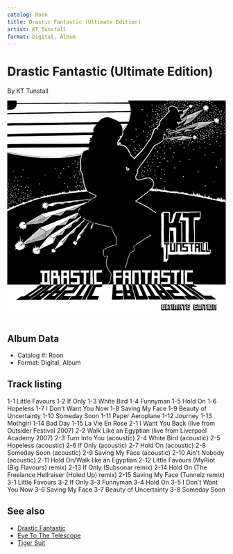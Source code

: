 ```yaml
---
catalog: Roon
title: Drastic Fantastic (Ultimate Edition)
artist: KT Tunstall
format: Digital, Album
---
```


# Drastic Fantastic (Ultimate Edition)

By KT Tunstall

![](../../assets/albumcovers/KT_Tunstall-Drastic_Fantastic_Ultimate_Edition.png)

## Album Data

- Catalog #: Roon
- Format: Digital, Album


## Track listing


1-1 Little Favours
1-2 If Only
1-3 White Bird
1-4 Funnyman
1-5 Hold On
1-6 Hopeless
1-7 I Don't Want You Now
1-8 Saving My Face
1-9 Beauty of Uncertainty
1-10 Someday Soon
1-11 Paper Aeroplane
1-12 Journey
1-13 Mothgirl
1-14 Bad Day
1-15 La Vie En Rose
2-1 I Want You Back (live from Outsider Festival 2007)
2-2 Walk Like an Egyptian (live from Liverpool Academy 2007)
2-3 Turn Into You (acoustic)
2-4 White Bird (acoustic)
2-5 Hopeless (acoustic)
2-6 If Only (acoustic)
2-7 Hold On (acoustic)
2-8 Someday Soon (acoustic)
2-9 Saving My Face (acoustic)
2-10 Ain't Nobody (acoustic)
2-11 Hold On/Walk like an Egyptian
2-12 Little Favours (MyRiot (Big Flavours) remix)
2-13 If Only (Subsonar remix)
2-14 Hold On (The Freelance Hellraiser (Holed Up) remix)
2-15 Saving My Face (Tunnelz remix)
3-1 Little Favours
3-2 If Only
3-3 Funnyman
3-4 Hold On
3-5 I Don't Want You Now
3-6 Saving My Face
3-7 Beauty of Uncertainty
3-8 Someday Soon


## See also

- [Drastic Fantastic](Drastic_Fantastic.md)
- [Eye To The Telescope](Eye_To_The_Telescope.md)
- [Tiger Suit](Tiger_Suit.md)
